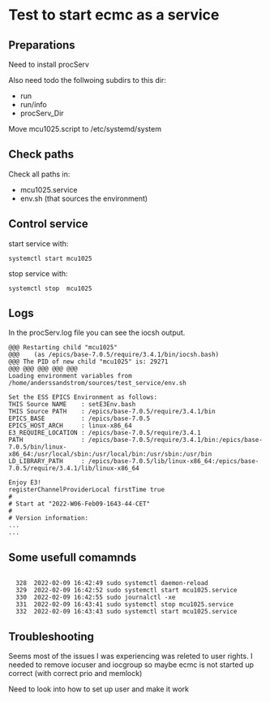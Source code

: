 # Test to start ecmc as a service

## Preparations 
Need to install procServ

Also need todo the follwoing subdirs to this dir:

* run
* run/info
* procServ_Dir


Move mcu1025.script to /etc/systemd/system


## Check paths
Check all paths in:
* mcu1025.service 
* env.sh (that sources the environment)

## Control service

start service with:
```
systemctl start mcu1025
```

stop service with:
```
systemctl stop	mcu1025
```

## Logs
In the procServ.log file you can see the iocsh output.
```
@@@ Restarting child "mcu1025"
@@@    (as /epics/base-7.0.5/require/3.4.1/bin/iocsh.bash)
@@@ The PID of new child "mcu1025" is: 29271
@@@ @@@ @@@ @@@ @@@
Loading environment variables from /home/anderssandstrom/sources/test_service/env.sh

Set the ESS EPICS Environment as follows:
THIS Source NAME    : setE3Env.bash
THIS Source PATH    : /epics/base-7.0.5/require/3.4.1/bin
EPICS_BASE          : /epics/base-7.0.5
EPICS_HOST_ARCH     : linux-x86_64
E3_REQUIRE_LOCATION : /epics/base-7.0.5/require/3.4.1
PATH                : /epics/base-7.0.5/require/3.4.1/bin:/epics/base-7.0.5/bin/linux-x86_64:/usr/local/sbin:/usr/local/bin:/usr/sbin:/usr/bin
LD_LIBRARY_PATH     : /epics/base-7.0.5/lib/linux-x86_64:/epics/base-7.0.5/require/3.4.1/lib/linux-x86_64

Enjoy E3!
registerChannelProviderLocal firstTime true
#
# Start at "2022-W06-Feb09-1643-44-CET"
#
# Version information:
...
...
```

## Some usefull comamnds
```

  328  2022-02-09 16:42:49 sudo systemctl daemon-reload
  329  2022-02-09 16:42:52 sudo systemctl start mcu1025.service
  330  2022-02-09 16:42:55 sudo journalctl -xe
  331  2022-02-09 16:43:41 sudo systemctl stop mcu1025.service
  332  2022-02-09 16:43:43 sudo systemctl start mcu1025.service
```

## Troubleshooting

Seems most of the issues I was experiencing was releted to user rights.
I needed to remove iocuser and iocgroup so maybe ecmc is not started up correct (with correct prio and memlock)

Need to look into how to set up user and make it work

